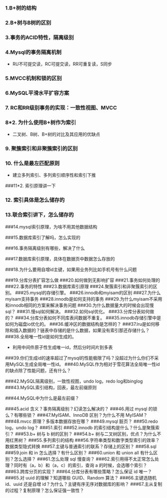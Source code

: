 ### 1.B+树的结构

### 2.B+树与B树的区别

### 3.事务的ACID特性，隔离级别

### 4.Mysql的事务隔离机制

- RU不可提交读，RC可提交读，RR可重复读，S同步

### 5.MVCC机制和锁的区别

### 6.MySQL平滑水平扩容方案

### 7. RC和RR级别事务的实现：一致性视图、MVCC 

### 8*2. 为什么使用B+树作为索引 

-  二叉树、B树、B+树的对比及其应用的优缺点 

### 9. 聚簇索引和非聚簇索引的区别

### 10. 什么是最左匹配原则 

-  建立多列索引、多列索引顺序性和索引下推 

###11*2. 索引原理讲一下

### 12. 索引具体是怎么储存的

### 13.联合索引讲下，怎么储存的

###14.mysql索引原理，为啥不用其他数据结构

###15.数据库索引了解吗，怎么实现的

###16.事务隔离级别有哪些，解决了什么

###17.数据库索引原理，具体在数据页中数据怎么存放的

###18.为什么要用自增id主键，如果用业务列比如手机号有什么问题

###19.分库分表扩容怎么做
###20.如何做到无影响扩容
###21.事务如何处理的
###22.事务的特性
###23.数据库索引原理
###24.聚簇索引和非聚簇索引的区别。
###25.mysql的存储引擎。
###26.innodb和myisam的区别
###27.为什么myisam支持事务
###28.innodb是如何支持的事务
###29.为什么myisam不采用和innodb相同的方案来解决事务问题
###30.为什么数据量大的时候会出现慢sql？
###31.慢sql如何解决。
###32.如何sql优化。
###33.分库分表如何做的？
###34.分库分表如何不同库表间数据不重复。
###35.innodb存储引擎中是如何为磁盘io优化的。
###36.缓冲区的数据结构是怎样的？
###37.lru是如何移除和插入数据的？链表中存储的是什么数据，如果没有索引那还存储什么？
###38.全局唯一性id是如何生成的。

- 利用中间件原子性生成唯一id，然后分时间片到多表

###39.你们生成id的速率超过了mysql的性能极限了吗？没超过为什么你们不采用MySQL生成全局唯一性id。
###40.MySQL作为相对于雪花算法全局唯一性id的缺点除了性能问题，还有什么？

###42.MySQL隔离级别，一致性视图，undo log，redo log和binglog
###43.MySQL索引结构，回表，最左前缀原则

###44.MySQL中为什么是最左前缀？

###45.acid 含义？事务隔离级别？幻读怎么解决的？
###46.用过 mysql 的锁么？有哪些锁？
###47.MyISAM、InnoDB 区别？为什么不用 MyISAM？
###48.mvcc 原理？多版本数据存放在哪？
###49.mysql 脏页？
###50.redo log，undo log？
###51.索引
###52.innodb 的索引结构是什么？什么是聚簇索引？
###53.b+ 树与 b 树的区别？
###54.b+ 树与二叉树区别，优点？为什么不用红黑树？
###55.多列索引的结构
###56.字符串类型和数字类型索引的效率？数据类型隐式转换
###57.主键与普通索引的联系？存储上的区别？
###58.sql
###59.join 和 in 怎么选择？有什么区别？
###60.union 和 union all 有什么区别？怎么选择？
###61.怎么处理 sql 慢查询？
###62.索引用得不太正常怎么处理？同时有（a，b）和（a，c）的索引，查询 a 的时候，会选哪个索引？
###63.跨库分页的实现？
###64.分库分表有哪些策略？怎么保证 id 唯一？
###65.对 uuid 的理解？知道哪些 GUID、Random 算法？
###66.主键选随机 id、uuid 还是自增 id？为什么？主键有序无序对数据库的影响？
###67.主从复制的过程？复制原理？怎么保证强一致性？